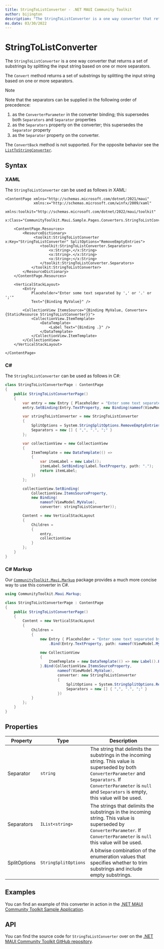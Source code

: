 ```yaml
---
title: StringToListConverter - .NET MAUI Community Toolkit
author: bijington
description: "The StringToListConverter is a one way converter that returns a set of substrings by splitting the input string based on one or more separators."
ms.date: 03/30/2022
---
```


# StringToListConverter

The `StringToListConverter` is a one way converter that returns a set of substrings by splitting the input string based on one or more separators.

The `Convert` method returns a set of substrings by splitting the input string based on one or more separators.

> [!NOTE]
> Note that the separators can be supplied in the following order of precedence:
> 1. as the `ConverterParameter` in the converter binding; this supersedes both `Separators` and `Separator` properties
> 2. as the `Separators` property on the converter; this supersedes the `Separator` property
> 3. as the `Separator` property on the converter.

The `ConvertBack` method is not supported. For the opposite behavior see the [`ListToStringConverter`](list-to-string-converter.md).

## Syntax

### XAML

The `StringToListConverter` can be used as follows in XAML:

```xaml
<ContentPage xmlns="http://schemas.microsoft.com/dotnet/2021/maui"
             xmlns:x="http://schemas.microsoft.com/winfx/2009/xaml"
             xmlns:toolkit="http://schemas.microsoft.com/dotnet/2022/maui/toolkit"
             x:Class="CommunityToolkit.Maui.Sample.Pages.Converters.StringToListConverterPage">

    <ContentPage.Resources>
        <ResourceDictionary>
             <toolkit:StringToListConverter x:Key="StringToListConverter" SplitOptions="RemoveEmptyEntries">
                <toolkit:StringToListConverter.Separators>
                    <x:String>,</x:String>
                    <x:String>.</x:String>
                    <x:String>;</x:String>
                </toolkit:StringToListConverter.Separators>
            </toolkit:StringToListConverter>
        </ResourceDictionary>
    </ContentPage.Resources>

    <VerticalStackLayout>
        <Entry
            Placeholder="Enter some text separated by ',' or '.' or ';'"
            Text="{Binding MyValue}" />

        <CollectionView ItemsSource="{Binding MyValue, Converter={StaticResource StringToListConverter}}">
            <CollectionView.ItemTemplate>
                <DataTemplate>
                    <Label Text="{Binding .}" />
                </DataTemplate>
            </CollectionView.ItemTemplate>
        </CollectionView>
    </VerticalStackLayout>

</ContentPage>
```

### C#

The `StringToListConverter` can be used as follows in C#:

```csharp
class StringToListConverterPage : ContentPage
{
    public StringToListConverterPage()
    {
		var entry = new Entry { Placeholder = "Enter some text separated by ',' or '.' or ';'" };
		entry.SetBinding(Entry.TextProperty, new Binding(nameof(ViewModel.MyValue)));

		var stringToListConverter = new StringToListConverter
		{
			SplitOptions = System.StringSplitOptions.RemoveEmptyEntries,
			Separators = new [] { ",", ".", ";" }
		};

		var collectionView = new CollectionView
		{
			ItemTemplate = new DataTemplate(() =>
			{
				var itemLabel = new Label();
				itemLabel.SetBinding(Label.TextProperty, path: ".");
				return itemLabel;
			})
		};

		collectionView.SetBinding(
			CollectionView.ItemsSourceProperty,
			new Binding(
				nameof(ViewModel.MyValue),
				converter: stringToListConverter));

		Content = new VerticalStackLayout
        {
            Children =    
            {
                entry,
                collectionView
            }
        };
    }
}
```

### C# Markup

Our [`CommunityToolkit.Maui.Markup`](../markup/markup.md) package provides a much more concise way to use this converter in C#.

```csharp
using CommunityToolkit.Maui.Markup;

class StringToListConverterPage : ContentPage
{
    public StringToListConverterPage()
    {
		Content = new VerticalStackLayout
        {
            Children =    
            {
                new Entry { Placeholder = "Enter some text separated by ',' or '.' or ';'" }
                    .Bind(Entry.TextProperty, path: nameof(ViewModel.MyValue)),

                new CollectionView
    			{
    				ItemTemplate = new DataTemplate(() => new Label().Bind(Label.TextProperty, path: "."))
    			}.Bind(CollectionView.ItemsSourceProperty,
                        nameof(ViewModel.MyValue),    
				        converter: new StringToListConverter
                		{
                			SplitOptions = System.StringSplitOptions.RemoveEmptyEntries,
                            Separators = new [] { ",", ".", ";" }
                		})
            }
        };
    }
}
```

## Properties

|Property  |Type  |Description  |
|---------|---------|---------|
| Separator | `string` | The string that delimits the substrings in the incoming string. This value is superseded by both `ConverterParameter` and `Separators`. If `ConverterParameter` is `null` and `Separators` is empty, this value will be used.  |
| Separators | `IList<string>` | The strings that delimits the substrings in the incoming string. This value is superseded by `ConverterParameter`. If `ConverterParameter` is `null` this value will be used. |
| SplitOptions | `StringSplitOptions` | A bitwise combination of the enumeration values that specifies whether to trim substrings and include empty substrings. |

## Examples

You can find an example of this converter in action in the [.NET MAUI Community Toolkit Sample Application](https://github.com/CommunityToolkit/Maui/blob/main/samples/CommunityToolkit.Maui.Sample/Pages/Converters/StringToListConverterPage.xaml).

## API

You can find the source code for `StringToListConverter` over on the [.NET MAUI Community Toolkit GitHub repository](https://github.com/CommunityToolkit/Maui/blob/main/src/CommunityToolkit.Maui/Converters/StringToListConverter.shared.cs).
